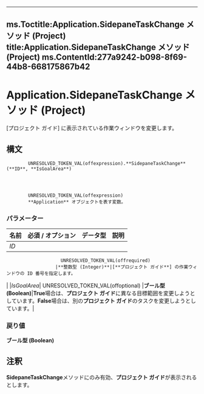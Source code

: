

---
ms.Toctitle:Application.SidepaneTaskChange メソッド (Project)
title:Application.SidepaneTaskChange メソッド (Project)
ms.ContentId:277a9242-b098-8f69-44b8-668175867b42
---
# Application.SidepaneTaskChange メソッド (Project)




[プロジェクト ガイド] に表示されている作業ウィンドウを変更します。

## 構文

            UNRESOLVED_TOKEN_VAL(offexpression).**SidepaneTaskChange**(**ID**, **IsGoalArea**)




            UNRESOLVED_TOKEN_VAL(offexpression)
            **Application** オブジェクトを表す変数。

### パラメーター

|**名前**|**必須 / オプション**|**データ型**|**説明**|
|---|---|---|---|
|*ID*|
                        UNRESOLVED_TOKEN_VAL(offrequired)
                      |**整数型 (Integer)**|[**プロジェクト ガイド**] の作業ウィンドウの ID 番号を指定します。
|
|*IsGoalArea*|
                        UNRESOLVED_TOKEN_VAL(offoptional)
                      |**ブール型 (Boolean)**|**True**場合は、**プロジェクト ガイド**に異なる目標範囲を変更しようとしています。**False**場合は、別の**プロジェクト ガイド**のタスクを変更しようとしています。|



### 戻り値
**ブール型 (Boolean)**





## 注釈
**SidepaneTaskChange**メソッドにのみ有効、**プロジェクト ガイド**が表示されるとします。




